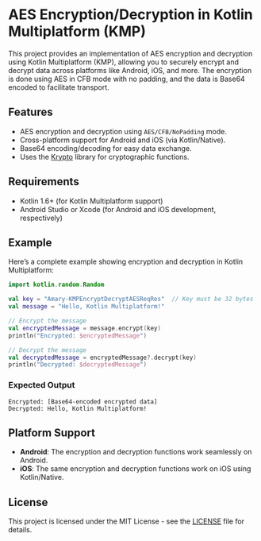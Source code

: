 # AES Encryption/Decryption in Kotlin Multiplatform (KMP)

This project provides an implementation of AES encryption and decryption using Kotlin Multiplatform (KMP), allowing you to securely encrypt and decrypt data across platforms like Android, iOS, and more. The encryption is done using AES in CFB mode with no padding, and the data is Base64 encoded to facilitate transport.

## Features

- AES encryption and decryption using `AES/CFB/NoPadding` mode.
- Cross-platform support for Android and iOS (via Kotlin/Native).
- Base64 encoding/decoding for easy data exchange.
- Uses the [Krypto](https://github.com/korlibs/krypto) library for cryptographic functions.

## Requirements

- Kotlin 1.6+ (for Kotlin Multiplatform support)
- Android Studio or Xcode (for Android and iOS development, respectively)

## Example

Here’s a complete example showing encryption and decryption in Kotlin Multiplatform:

```kotlin
import kotlin.random.Random

val key = "Amary-KMPEncryptDecryptAESReqRes"  // Key must be 32 bytes
val message = "Hello, Kotlin Multiplatform!"

// Encrypt the message
val encryptedMessage = message.encrypt(key)
println("Encrypted: $encryptedMessage")

// Decrypt the message
val decryptedMessage = encryptedMessage?.decrypt(key)
println("Decrypted: $decryptedMessage")
```

### Expected Output

```
Encrypted: [Base64-encoded encrypted data]
Decrypted: Hello, Kotlin Multiplatform!
```

## Platform Support

- **Android**: The encryption and decryption functions work seamlessly on Android.
- **iOS**: The same encryption and decryption functions work on iOS using Kotlin/Native.

## License

This project is licensed under the MIT License - see the [LICENSE](LICENSE) file for details.

